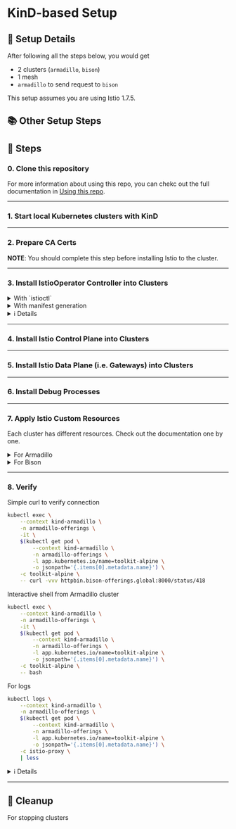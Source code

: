 # KinD-based Setup

## 📝 Setup Details

After following all the steps below, you would get

- 2 clusters (`armadillo`, `bison`)
- 1 mesh
- `armadillo` to send request to `bison`

This setup assumes you are using Istio 1.7.5.

## 📚 Other Setup Steps

<!-- == imptr: other-setup-steps / begin from: ../snippets/links-to-other-steps.md#2~12 == -->
<!-- == imptr: other-setup-steps / end == -->

## 🐾 Steps

### 0. Clone this repository

<!-- == imptr: full-clone / begin from: ../snippets/steps/using-this-repo.md#24~36 == -->
<!-- == imptr: full-clone / end == -->

For more information about using this repo, you can chekc out the full documentation in [Using this repo](https://github.com/rytswd/get-istio-multicluster/blob/main/docs/snippets/steps/using-this-repo.md).

---

### 1. Start local Kubernetes clusters with KinD

<!-- == imptr: kind-start / begin from: ../snippets/steps/kind-setup.md#8~29 == -->
<!-- == imptr: kind-start / end == -->

---

### 2. Prepare CA Certs

**NOTE**: You should complete this step before installing Istio to the cluster.

<!-- == imptr: cert-prep-1 / begin from: ../snippets/steps/cert-prep.md#4~45 == -->
<!-- == imptr: cert-prep-1 / end == -->

<!-- == imptr: cert-prep-2 / begin from: ../snippets/steps/cert-prep.md#47~109 == -->
<!-- == imptr: cert-prep-2 / end == -->

---

### 3. Install IstioOperator Controller into Clusters

<details>
<summary>With `istioctl`</summary>

<!-- == imptr: install-istio-operator-with-istioctl / begin from: ../snippets/steps/install-istio-operator.md#4~16 == -->
<!-- == imptr: install-istio-operator-with-istioctl / end == -->

</details>

<details>
<summary>With manifest generation</summary>

<!-- == imptr: install-istio-operator-with-manifest / begin from: ../snippets/steps/install-istio-operator.md#18~36 == -->
<!-- == imptr: install-istio-operator-with-manifest / end == -->

</details>

<details>
<summary>ℹ️ Details</summary>

<!-- == imptr: install-istio-operator-details / begin from: ../snippets/steps/install-istio-operator.md#38~44 == -->
<!-- == imptr: install-istio-operator-details / end == -->

</details>

---

### 4. Install Istio Control Plane into Clusters

<!-- == imptr: use-istio-operator-control-plane / begin from: ../snippets/steps/use-istio-operator.md#6~29 == -->
<!-- == imptr: use-istio-operator-control-plane / end == -->

---

### 5. Install Istio Data Plane (i.e. Gateways) into Clusters

<!-- == imptr: use-istio-operator-data-plane / begin from: ../snippets/steps/use-istio-operator.md#31~54 == -->
<!-- == imptr: use-istio-operator-data-plane / end == -->

---

### 6. Install Debug Processes

<!-- == imptr: deploy-debug-services / begin from: ../snippets/steps/deploy-debug-services.md#2~49 == -->
<!-- == imptr: deploy-debug-services / end == -->

---

### 7. Apply Istio Custom Resources

Each cluster has different resources. Check out the documentation one by one.

<details>
<summary>For Armadillo</summary>

#### 7.1. Add `istiocoredns` as a part of CoreDNS ConfigMap

```bash
{
    export ARMADILLO_ISTIOCOREDNS_CLUSTER_IP=$(kubectl get svc \
        --context kind-armadillo \
        -n istio-system \
        istiocoredns \
        -o jsonpath={.spec.clusterIP})
    echo "$ARMADILLO_ISTIOCOREDNS_CLUSTER_IP"
}
```

```sh
# OUTPUT
10.xx.xx.xx
```

```bash
{
    sed -i '' -e "s/REPLACE_WITH_ISTIOCOREDNS_CLUSTER_IP/$ARMADILLO_ISTIOCOREDNS_CLUSTER_IP/" \
        clusters/armadillo/istio/installation/additional-setup/coredns-configmap.yaml
    kubectl apply --context kind-armadillo \
        -f clusters/armadillo/istio/installation/additional-setup/coredns-configmap.yaml
}
```

```sh
# OUTPUT
Warning: kubectl apply should be used on resource created by either kubectl create --save-config or kubectl apply
configmap/coredns configured
```

<details>
<summary>ℹ️ Details</summary>

Istio's `istiocoredns` handles DNS lookup, and thus, you need to let Kubernetes know that `istiocoredns` gets the DNS request. Get the K8s Service cluster IP in `ARMADILLO_ISTIOCOREDNS_CLUSTER_IP` env variable, so that you can use that in `coredns-configmap.yaml` as the endpoint.

This will then be applied to `kube-system/coredns` ConfigMap. As KinD comes with CoreDNS as the default DNS and its own ConfigMap, you will see a warning about the original ConfigMap being overridden with the custom one. This is fine for testing, but you may want to carefully examine the DNS setup as that could have significant impact.

</details>

---

#### 7.2. Add traffic routing for Armadillo local, and prepare for multicluster outbound

For local routing

```bash
{
    kubectl apply --context kind-armadillo \
        -f clusters/armadillo/istio/traffic-management/local/color-svc.yaml \
        -f clusters/armadillo/istio/traffic-management/local/httpbin.yaml
}
```

```sh
destinationrule.networking.istio.io/armadillo-color-svc created
virtualservice.networking.istio.io/armadillo-color-svc-routing created
virtualservice.networking.istio.io/armadillo-httpbin-chaos-routing created
```

For multicluster outbound routing

```bash
{
    kubectl apply --context kind-armadillo \
        -f clusters/armadillo/istio/traffic-management/multicluster/multicluster-setup.yaml
}
```

```sh
To be updated
```

<details>
<summary>ℹ️ Details</summary>

The first command will create local routing within Armadillo to test out the traffic management in a single cluster.

The second command will create multicluster setup for Armadillo. This includes `Gateway` and `EnvoyFilter` Custom Resources which are responsible for inbound traffic, and `DestinationRule` Custom Resource for outbound traffic. Strictly speaking, you would only need the outbound traffic setup for this particular test, but setting up with the above file allows Bison to talk to Armadillo as well.

</details>

---

#### 7.3. Add ServiceEntry for Bison connection

Before completing this, make sure the cluster Bison is also started, and has completed Istio installation.

```bash
{
    export ARMADILLO_EGRESS_GATEWAY_ADDRESS=$(kubectl get svc \
        --context=kind-armadillo \
        -n istio-system \
        --selector=app=armadillo-multicluster-egressgateway \
        -o jsonpath='{.items[0].spec.clusterIP}')
    echo "$ARMADILLO_EGRESS_GATEWAY_ADDRESS"
    sed -i '' -e "s/REPLACE_WITH_EGRESS_GATEWAY_CLUSTER_IP/$ARMADILLO_EGRESS_GATEWAY_ADDRESS/g" \
        clusters/armadillo/istio/traffic-management/multicluster/bison-color-svc.yaml
    sed -i '' -e "s/REPLACE_WITH_EGRESS_GATEWAY_CLUSTER_IP/$ARMADILLO_EGRESS_GATEWAY_ADDRESS/g" \
        clusters/armadillo/istio/traffic-management/multicluster/bison-httpbin.yaml
}
```

```sh
# OUTPUT
10.xx.xx.xx
```

```bash
{
    export BISON_INGRESS_GATEWAY_ADDRESS=$(kubectl get svc \
        --context=kind-bison \
        -n istio-system \
        --selector=app=istio-ingressgateway \
        -o jsonpath='{.items[0].status.loadBalancer.ingress[0].ip}' 2>/dev/null || echo '172.18.0.1')
    echo "$BISON_INGRESS_GATEWAY_ADDRESS"
    {
        sed -i '' -e "s/REPLACE_WITH_BISON_INGRESS_GATEWAY_ADDRESS/$BISON_INGRESS_GATEWAY_ADDRESS/g" \
            clusters/armadillo/istio/traffic-management/multicluster/bison-color-svc.yaml
        if [[ $BISON_INGRESS_GATEWAY_ADDRESS == '172.18.0.1' ]]; then
            sed -i '' -e "s/15443 # Istio Ingress Gateway port/32022/" \
                clusters/armadillo/istio/traffic-management/multicluster/bison-color-svc.yaml
        fi
        sed -i '' -e "s/REPLACE_WITH_BISON_INGRESS_GATEWAY_ADDRESS/$BISON_INGRESS_GATEWAY_ADDRESS/g" \
            clusters/armadillo/istio/traffic-management/multicluster/bison-httpbin.yaml
        if [[ $BISON_INGRESS_GATEWAY_ADDRESS == '172.18.0.1' ]]; then
            sed -i '' -e "s/15443 # Istio Ingress Gateway port/32022/" \
                clusters/armadillo/istio/traffic-management/multicluster/bison-httpbin.yaml
        fi
    }
}
```

```sh
# OUTPUT
172.18.0.1
```

```bash
kubectl apply --context kind-armadillo \
    -f clusters/armadillo/istio/traffic-management/multicluster/bison-color-svc.yaml \
    -f clusters/armadillo/istio/traffic-management/multicluster/bison-httpbin.yaml
```

```sh
# OUTPUT
serviceentry.networking.istio.io/bison-color-svc created
virtualservice.networking.istio.io/bison-color-svc-routing created
serviceentry.networking.istio.io/bison-httpbin created
virtualservice.networking.istio.io/bison-httpbin-routing created
```

<details>
<summary>ℹ️ Details</summary>

**WARNING**: The current setup does NOT go through EgressGateway, and simply skips it. This needs further investigation.

There are 2 places that are being updated in a single file `clusters/armadillo/istio/traffic-management/multicluster/bison-connections.yaml`. The first one is for Armadillo's EgressGateway, and the second is for Bison's IngressGateway. This means the traffic follows the below pattern.

```
[ Armadillo Cluster]                                  Cluster Border                                         [ Bison Cluster]
                                                             |
App Container A ==> Istio Sidecar Proxy ==> Egress Gateway ==|==> Ingress Gateway ==> Istio Sidecar Proxy ==> App Container B
                                                             |
```

This means that, when you need App Container A to talk to App Container B on the other cluster, you need to provide 2 endpoints.

In order for 2 KinD clusters to talk to each other, the extra `sed` takes place to fallback to use `172.18.0.1` as endpoint address (which is a mapping outside of cluster), and because Bison's Ingress Gateway is set up with NodePort of `32022`, we replace the default port of `15443` with `32022`.

The command may look confusing, but the update is simple. If you cloned this repo at the step 0, you can easily see from git diff.

</details>

---

</details>

<details>
<summary>For Bison</summary>

```bash
{
    kubectl apply --context kind-bison \
        -f clusters/bison/istio/traffic-management/local/color-svc.yaml \
        -f clusters/bison/istio/traffic-management/local/httpbin.yaml
    kubectl apply --context kind-bison \
        -f clusters/bison/istio/traffic-management/multicluster/multicluster-setup.yaml
}
```

If you are using Istio v1.6, you will get an error from the above. You need to run the following command:

```bash
kubectl apply --context kind-bison \
    -f clusters/bison/istio/traffic-management/archive-for-istio-1.6/multicluster-setup-1.6.yaml
```

<details>
<summary>ℹ️ Details</summary>

To be updated

</details>

</details>

---

### 8. Verify

Simple curl to verify connection

```bash
kubectl exec \
    --context kind-armadillo \
    -n armadillo-offerings \
    -it \
    $(kubectl get pod \
        --context kind-armadillo \
        -n armadillo-offerings \
        -l app.kubernetes.io/name=toolkit-alpine \
        -o jsonpath='{.items[0].metadata.name}') \
    -c toolkit-alpine \
    -- curl -vvv httpbin.bison-offerings.global:8000/status/418
```

Interactive shell from Armadillo cluster

```bash
kubectl exec \
    --context kind-armadillo \
    -n armadillo-offerings \
    -it \
    $(kubectl get pod \
        --context kind-armadillo \
        -n armadillo-offerings \
        -l app.kubernetes.io/name=toolkit-alpine \
        -o jsonpath='{.items[0].metadata.name}') \
    -c toolkit-alpine \
    -- bash
```

For logs

```bash
kubectl logs \
    --context kind-armadillo \
    -n armadillo-offerings \
    $(kubectl get pod \
        --context kind-armadillo \
        -n armadillo-offerings \
        -l app.kubernetes.io/name=toolkit-alpine \
        -o jsonpath='{.items[0].metadata.name}') \
    -c istio-proxy \
    | less
```

<details>
<summary>ℹ️ Details</summary>

`kubectl exec -it` is used to execute some command from the main container deployed from 4. Install Debug Processes.

The verification uses `curl` to connect from Armadillo's "toolkit" to Bison's "httpbin". The address here `httpbin.default.bison.global` is intentionally different from the Istio's official guidance of `httpbin.default.global`, as this would be important if you need to connect more than 2 clusters to form the mesh. This address of `httpbin.default.bison.global` can be pretty much anything you want, as long as you have the proper conversion logic defined in the target cluster - in this case Bison.

_TODO: More to be added_

</details>

---

## 🧹 Cleanup

For stopping clusters

<!-- == imptr: kind-stop / begin from: ../snippets/steps/kind-setup.md#31~49 == -->
<!-- == imptr: kind-stop / end == -->

<!-- == imptr: cert-removal / begin from: ../snippets/steps/cert-prep.md111~136 == -->
<!-- == imptr: cert-removal / end == -->
